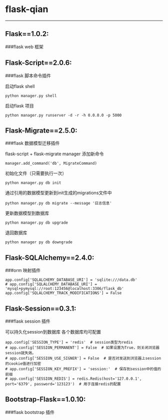 # flask-qian
<hr>

## Flask==1.0.2:
###flask web 框架

## Flask-Script==2.0.6:
###flask 脚本命令插件

启动flask shell
	
	python manager.py shell
启动flask 项目

	python manager.py runserver -d -r -h 0.0.0.0 -p 5000

## Flask-Migrate==2.5.0:
###flask 数据模型迁移插件

flask-script + flask-migrate
manager 添加新命令

    manager.add_command('db', MigrateCommand)

初始化文件（只需要执行一次）

    python manager.py db init

通过引用的数据模型更新到init生成的migrations文件中

    python manager.py db migrate --message '日志信息'

更新数据模型到数据库

    python manager.py db upgrade

退回数据库

    python manager py db downgrade

## Flask-SQLAlchemy==2.4.0:
###orm 映射插件

	app.config['SQLALCHEMY_DATABASE_URI'] = 'sqlite:///data.db'
    # app.config['SQLALCHEMY_DATABASE_URI'] = 'mysql+pymysql://root:123456@localhost:3306/flask_db'
    app.config['SQLALCHEMY_TRACK_MODIFICATIONS'] = False

## Flask-Session==0.3.1:
###flask session 插件

可以持久化session到数据库
各个数据库均可配置

    app.config['SESSION_TYPE'] = 'redis'  # session类型为redis
    # app.config['SESSION_PERMANENT'] = False  # 如果设置为True，则关闭浏览器session就失效。
    # app.config['SESSION_USE_SIGNER'] = False  # 是否对发送到浏览器上session的cookie值进行加密
    # app.config['SESSION_KEY_PREFIX'] = 'session:'  # 保存到session中的值的前缀
    # app.config['SESSION_REDIS'] = redis.Redis(host='127.0.0.1', port='6379', password='123123')  # 用于连接redis的配置

## Bootstrap-Flask==1.0.10:
###flask bootstrap 插件
